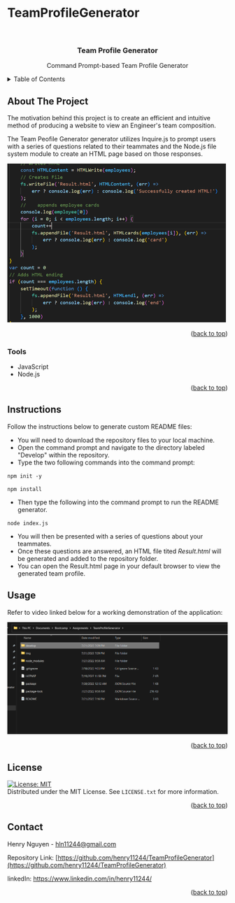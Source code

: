 # TeamProfileGenerator

<div id="top"></div>

<br />
<div align="center">


<h3 align="center">Team Profile Generator</h3>

  <p align="center">
    Command Prompt-based Team Profile Generator
    <br />
  </p>
</div>

<details>
  <summary>Table of Contents</summary>
  <ol>
    <li><a href="#about-the-project">About The Project</a></li>
    <li><a href="#tools">Tools</a></li>
    <li><a href="#instructions">Instructions</a></li>
    <li><a href="#usage">Usage</a></li>
    <li><a href="#license">License</a></li>
    <li><a href="#contact">Contact</a></li>
  </ol>
</details>

## About The Project

The motivation behind this project is to create an efficient and intuitive method of producing a website to view an Engineer's team composition. 

The Team Peofile Generator generator utilizes Inquire.js to prompt users with a series of questions related to their teammates and the Node.js file system module to create an HTML page based on those responses. 

<img src="img/JS%20Image.png" alt="JavaScript Screenshot" style="width:500px;"/>

<p align="right">(<a href="#top">back to top</a>)</p>

### Tools

* JavaScript
* Node.js

<p align="right">(<a href="#top">back to top</a>)</p>

## Instructions

Follow the instructions below to generate custom README files: 

- You will need to download the repository files to your local machine. 
- Open the command prompt and navigate to the directory labeled "Develop" within the repository.
- Type the two following commands into the command prompt: 
```
npm init -y 
```
```
npm install
``` 
- Then type the following into the command prompt to run the README generator.
```
node index.js
```
- You will then be presented with a series of questions about your teammates.
- Once these questions are answered, an HTML file tited <i>Result.html </i> will be generated and added to the repository folder. 
- You can open the Result.html page in your default browser to view the generated team profile. 


## Usage

Refer to video linked below for a working demonstration of the application:

[![Watch the video](img/VideoPreview.png)](https://drive.google.com/file/d/1iP9ZW_TUS2t4h-a2XdA56xzxs0AgcooM/view?usp=sharing)


<p align="right">(<a href="#top">back to top</a>)</p>

## License

[![License: MIT](https://img.shields.io/badge/License-MIT-yellow.svg)](https://opensource.org/licenses/MIT)
<br>Distributed under the MIT License. See `LICENSE.txt` for more information.

<p align="right">(<a href="#top">back to top</a>)</p>

## Contact

Henry Nguyen -  hln11244@gmail.com

Repository Link: [https://github.com/henry11244/TeamProfileGenerator](https://github.com/henry11244/TeamProfileGenerator)

linkedIn: https://www.linkedin.com/in/henry11244/

<p align="right">(<a href="#top">back to top</a>)</p>


